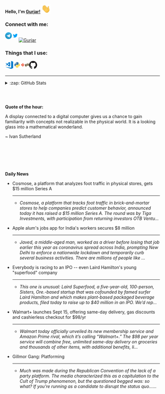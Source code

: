 #### Hello, I'm [Gurjar!](https://GurjarKing.github.io) <img src="https://raw.githubusercontent.com/ABSphreak/ABSphreak/master/gifs/Hi.gif" width="30px"></h2>


### Connect with me:

[<img align="left" alt="Gurjar | Telegram" width="22px" src="https://raw.githubusercontent.com/github/explore/80688e429a7d4ef2fca1e82350fe8e3517d3494d/topics/telegram/telegram.png" />][Telegram]
[<img align="left" alt="Gurjar | Twitter" width="22px" src="https://raw.githubusercontent.com/github/explore/80688e429a7d4ef2fca1e82350fe8e3517d3494d/topics/twitter/twitter.png" />][Twitter]

<br > <a href="https://github.com/GurjarKing"><img src="https://komarev.com/ghpvc/?username=GurjarKing" alt="Gurjar" /></a> <br />

<!-- <br >

![](https://visitor-badge.glitch.me/badge?page_id=GurjarKing)

<br /> -->

### Things that I use:

[<img align="left" alt="Visual Studio Code" width="26px" src="https://raw.githubusercontent.com/github/explore/80688e429a7d4ef2fca1e82350fe8e3517d3494d/topics/visual-studio-code/visual-studio-code.png" />][VSCode]
[<img align="left" alt="Python" width="26px" src="https://raw.githubusercontent.com/github/explore/80688e429a7d4ef2fca1e82350fe8e3517d3494d/topics/python/python.png" />][Python]
[<img align="left" alt="Git" width="26px" src="https://raw.githubusercontent.com/github/explore/80688e429a7d4ef2fca1e82350fe8e3517d3494d/topics/git/git.png" />][Git]
[<img align="left" alt="GitHub" width="26px" src="https://raw.githubusercontent.com/github/explore/78df643247d429f6cc873026c0622819ad797942/topics/github/github.png" />][Github]

<br />
<br />

---
<details>
  <summary>:zap: GitHub Stats</summary>

<img align="left" alt="Gurjar's Github Stats" src="https://github-readme-stats.vercel.app/api?username=GurjarKing&show_icons=true&hide_border=true&count_private=true&include_all_commit=true&theme=algolia" />

</details>

<!-- ### 🔔 My latest tweet
<a href="https://twitter.com/Gurjar_King43" target="_blank">
	<img src="https://github.com/GurjarKing/GurjarKing/raw/master/tweet.png" width="70%" align="center" alt="Click to view on Twitter" title="My latest tweet, as an image"/>
</a> -->
<br>

<pre>

</pre>

**Quote of the hour:**

A display connected to a digital computer gives us a chance to gain familiarity with concepts not realizable in the physical world. It is a looking glass into a mathematical wonderland.

~ Ivan Sutherland
<pre>

</pre>
<br>
<pre>


</pre>
<strong>Daily News</strong>
  
  - Cosmose, a platform that analyzes foot traffic in physical stores, gets $15 million Series A
     <hr/>
     
      - *Cosmose, a platform that tracks foot traffic in brick-and-mortar stores to help companies predict customer behavior, announced today it has raised a $15 million Series A. The round was by Tiga Investments, with participation from returning investors OTB Ventu…*
     
  - Apple alum's jobs app for India's workers secures $8 million
      <hr/>
      
      - *Javed, a middle-aged man, worked as a driver before losing that job earlier this year as coronavirus spread across India, prompting New Delhi to enforce a nationwide lockdown and temporarily curb several business activities. There are millions of people like …*
      
  - Everybody is racing to an IPO -- even Laird Hamilton's young "superfood" company
      <hr/>
      
      - *This one is unusual: Laird Superfood, a five-year-old, 100-person, Sisters, Ore.-based startup that was cofounded by famed surfer Laird Hamilton and which makes plant-based packaged beverage products, filed today to raise up to $40 million in an IPO. We’d rep…*
      
  - Walmart+ launches Sept 15, offering same-day delivery, gas discounts and cashierless checkout for $98/yr
      <hr/>
      
      - *Walmart today officially unveiled its new membership service and Amazon Prime rival, which it’s calling “Walmart+.” The $98 per year service will combine free, unlimited same-day delivery on groceries and thousands of other items, with additional benefits, li…*
       
  - Gillmor Gang: Platforming
      <hr/>
       
       - *Much was made during the Republican Convention of the lack of a party platform. The media characterized this as a capitulation to the Cult of Trump phenomenon, but the questioned begged was: so what? If you’re running as a candidate to disrupt the status quo……*
      

<br />

[VSCode]: https://code.visualstudio.com/
[Python]: https://www.python.org/
[Git]: https://git-scm.com/
[Github]: https://github.com/
[Telegram]: https://t.me/Gurjar_King/
[Twitter]: https://twitter.com/Gurjar_King43/
